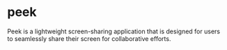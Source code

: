 # peek
Peek is a lightweight screen-sharing application that is designed for users to seamlessly share their screen for collaborative efforts.
